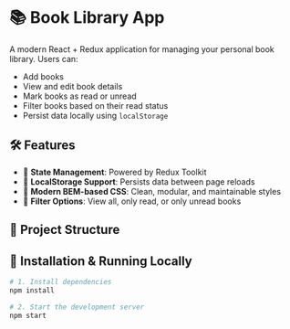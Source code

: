 # 📚 Book Library App

A modern React + Redux application for managing your personal book library. Users can:

- Add books
- View and edit book details
- Mark books as read or unread
- Filter books based on their read status
- Persist data locally using `localStorage`

## 🛠 Features

- 🧠 **State Management**: Powered by Redux Toolkit
- 💾 **LocalStorage Support**: Persists data between page reloads
- 🎨 **Modern BEM-based CSS**: Clean, modular, and maintainable styles
- 🔎 **Filter Options**: View all, only read, or only unread books

## 🧱 Project Structure

## 🧩 Installation & Running Locally

```bash
# 1. Install dependencies
npm install

# 2. Start the development server
npm start
